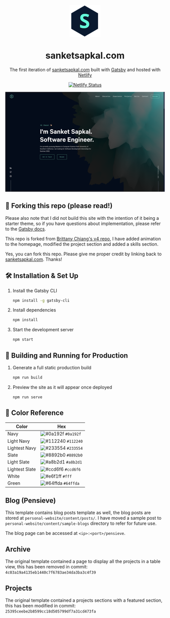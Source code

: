 <div align="center">
  <img alt="Logo" src="https://raw.githubusercontent.com/sanketSapkal/personal-website/main/src/images/logo.png" width="100" />
</div>
<h1 align="center">
  sanketsapkal.com
</h1>
<p align="center">
  The first iteration of <a href="https://brittanychiang.com" target="_blank">sanketsapkal.com</a> built with <a href="https://www.gatsbyjs.org/" target="_blank">Gatsby</a> and hosted with <a href="https://www.netlify.com/" target="_blank">Netlify</a>
</p>
<p align="center">
  <a href="https://app.netlify.com/sites/quirky-franklin-254bd7/deploys" target="_blank">
    <img src="https://api.netlify.com/api/v1/badges/d2b879ac-0e8a-49e2-8431-64e0ded2c54b/deploy-status" alt="Netlify Status" />
  </a>
</p>

![demo](https://raw.githubusercontent.com/SanketSapkal/personal-website/main/src/images/demo.png)

## 🚨 Forking this repo (please read!)

Please also note that I did not build this site with the intention of it being a starter theme, so if you have questions about implementation, please refer to the [Gatsby docs](https://www.gatsbyjs.org/docs/).

This repo is forked from
[Brittany Chiang's v4 repo](https://github.com/bchiang7/v4), I have added
animation to the homepage, modified the project section and added a skills
section.

Yes, you can fork this repo. Please give me proper credit by linking back to [sanketsapkal.com](https://sanketsapkal.com). Thanks!

## 🛠 Installation & Set Up

1. Install the Gatsby CLI

   ```sh
   npm install -g gatsby-cli
   ```

2. Install dependencies

   ```sh
   npm install
   ```

3. Start the development server

   ```sh
   npm start
   ```

## 🚀 Building and Running for Production

1. Generate a full static production build

   ```sh
   npm run build
   ```

2. Preview the site as it will appear once deployed

   ```sh
   npm run serve
   ```

## 🎨 Color Reference

| Color          | Hex                                                                |
| -------------- | ------------------------------------------------------------------ |
| Navy           | ![#0a192f](https://via.placeholder.com/10/0a192f?text=+) `#0a192f` |
| Light Navy     | ![#112240](https://via.placeholder.com/10/0a192f?text=+) `#112240` |
| Lightest Navy  | ![#233554](https://via.placeholder.com/10/303C55?text=+) `#233554` |
| Slate          | ![#8892b0](https://via.placeholder.com/10/8892b0?text=+) `#8892b0` |
| Light Slate    | ![#a8b2d1](https://via.placeholder.com/10/a8b2d1?text=+) `#a8b2d1` |
| Lightest Slate | ![#ccd6f6](https://via.placeholder.com/10/ccd6f6?text=+) `#ccd6f6` |
| White          | ![#e6f1ff](https://via.placeholder.com/10/e6f1ff?text=+) `#fff`    |
| Green          | ![#64ffda](https://via.placeholder.com/10/64ffda?text=+) `#64ffda` |

## Blog (Pensieve)

This template contains blog posts template as well, the blog posts are stored at
`personal-website/content/posts/`. I have moved a sample post to
`personal-website/content/sample-blogs` directory to refer for future use.

The blog page can be accessed at `<ip>:<port>/pensieve`.

## Archive

The original template contained a page to display all the projects in a table
view, this has been removed in commit: `4c03a19a4135eb1440c7f6783ae34da3ba3c4f39`

## Projects

The original template contained a projects sections with a featured section,
this has been modified in commit: `25395ceebe2b8599cc18d505799df7a31cd473fa`
